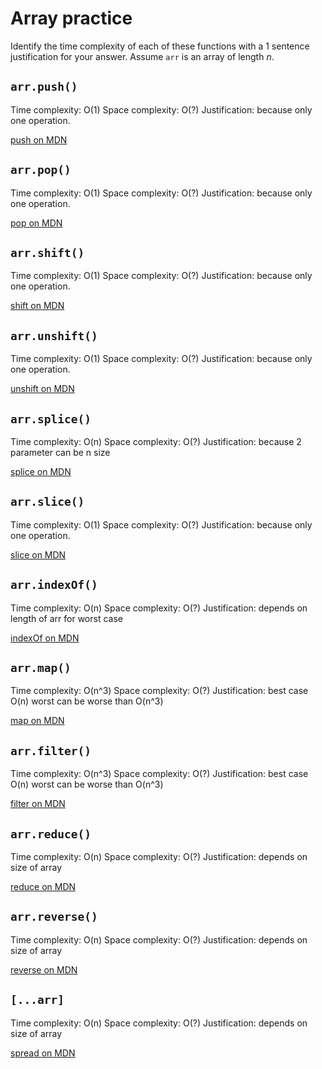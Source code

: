 # Array practice

Identify the time complexity of each of these functions with a 1 sentence
justification for your answer. Assume `arr` is an array of length _n_.

## `arr.push()`

Time complexity: O(1)
Space complexity: O(?)
Justification: because only one operation.

[push on MDN][push]

## `arr.pop()`

Time complexity: O(1)
Space complexity: O(?)
Justification: because only one operation.

[pop on MDN][pop]

## `arr.shift()`

Time complexity: O(1)
Space complexity: O(?)
Justification: because only one operation.

[shift on MDN][shift]

## `arr.unshift()`

Time complexity: O(1)
Space complexity: O(?)
Justification: because only one operation.

[unshift on MDN][unshift]

## `arr.splice()`

Time complexity: O(n)
Space complexity: O(?)
Justification: because 2 parameter can be n size

[splice on MDN][splice]

## `arr.slice()`

Time complexity: O(1)
Space complexity: O(?)
Justification: because only one operation.

[slice on MDN][slice]

## `arr.indexOf()`

Time complexity: O(n)
Space complexity: O(?)
Justification: depends on length of arr for worst case

[indexOf on MDN][indexOf]

## `arr.map()`

Time complexity: O(n^3)
Space complexity: O(?)
Justification: best case O(n) worst can be worse than O(n^3)

[map on MDN][map]

## `arr.filter()`

Time complexity: O(n^3)
Space complexity: O(?)
Justification: best case O(n) worst can be worse than O(n^3)

[filter on MDN][filter]

## `arr.reduce()`

Time complexity: O(n)
Space complexity: O(?)
Justification: depends on size of array

[reduce on MDN][reduce]

## `arr.reverse()`

Time complexity: O(n)
Space complexity: O(?)
Justification: depends on size of array

[reverse on MDN][reverse]

## `[...arr]`

Time complexity: O(n)
Space complexity: O(?)
Justification: depends on size of array

[spread on MDN][spread]

[push]: https://developer.mozilla.org/en-US/docs/Web/JavaScript/Reference/Global_Objects/Array/push
[pop]: https://developer.mozilla.org/en-US/docs/Web/JavaScript/Reference/Global_Objects/Array/pop
[shift]: https://developer.mozilla.org/en-US/docs/Web/JavaScript/Reference/Global_Objects/Array/shift
[unshift]: https://developer.mozilla.org/en-US/docs/Web/JavaScript/Reference/Global_Objects/Array/unshift
[splice]: https://developer.mozilla.org/en-US/docs/Web/JavaScript/Reference/Global_Objects/Array/splice
[slice]: https://developer.mozilla.org/en-US/docs/Web/JavaScript/Reference/Global_Objects/Array/slice
[indexOf]: https://developer.mozilla.org/en-US/docs/Web/JavaScript/Reference/Global_Objects/Array/indexOf
[map]: https://developer.mozilla.org/en-US/docs/Web/JavaScript/Reference/Global_Objects/Array/map
[filter]: https://developer.mozilla.org/en-US/docs/Web/JavaScript/Reference/Global_Objects/Array/filter
[reduce]: https://developer.mozilla.org/en-US/docs/Web/JavaScript/Reference/Global_Objects/Array/reduce
[reverse]: https://developer.mozilla.org/en-US/docs/Web/JavaScript/Reference/Global_Objects/Array/reverse
[spread]: https://developer.mozilla.org/en-US/docs/Web/JavaScript/Reference/Operators/Spread_syntax
